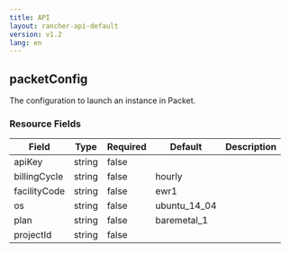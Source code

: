 ```yaml
---
title: API
layout: rancher-api-default
version: v1.2
lang: en
---
```


## packetConfig


The configuration to launch an instance in Packet.


### Resource Fields

Field | Type | Required | Default | Description
---|---|---|---|---
apiKey | string | false |  | 
billingCycle | string | false | hourly | 
facilityCode | string | false | ewr1 | 
os | string | false | ubuntu_14_04 | 
plan | string | false | baremetal_1 | 
projectId | string | false |  | 

